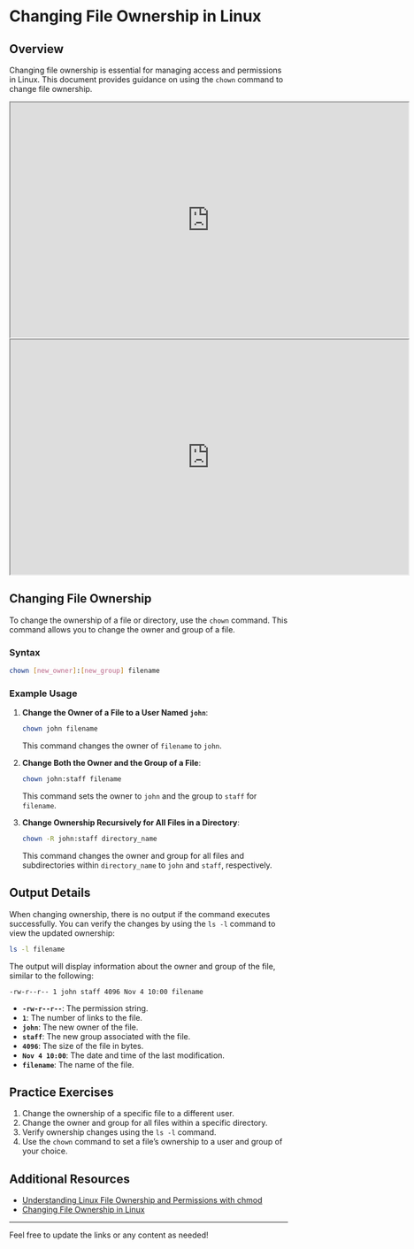 

# Changing File Ownership in Linux

## Overview

Changing file ownership is essential for managing access and permissions in Linux. This document provides guidance on using the `chown` command to change file ownership.

<iframe width="720" height="425"
src="https://www.youtube.com/embed/LnKoncbQBsM">
</iframe>

<iframe width="720" height="425"
src="https://www.youtube.com/embed/ngJG6Ix5FR4">
</iframe>

## Changing File Ownership

To change the ownership of a file or directory, use the `chown` command. This command allows you to change the owner and group of a file.

### Syntax

```bash
chown [new_owner]:[new_group] filename
```

### Example Usage

1. **Change the Owner of a File to a User Named `john`**:
   ```bash
   chown john filename
   ```

   This command changes the owner of `filename` to `john`.

2. **Change Both the Owner and the Group of a File**:
   ```bash
   chown john:staff filename
   ```

   This command sets the owner to `john` and the group to `staff` for `filename`.

3. **Change Ownership Recursively for All Files in a Directory**:
   ```bash
   chown -R john:staff directory_name
   ```

   This command changes the owner and group for all files and subdirectories within `directory_name` to `john` and `staff`, respectively.

## Output Details

When changing ownership, there is no output if the command executes successfully. You can verify the changes by using the `ls -l` command to view the updated ownership:

```bash
ls -l filename
```

The output will display information about the owner and group of the file, similar to the following:

```plaintext
-rw-r--r-- 1 john staff 4096 Nov 4 10:00 filename
```

- **`-rw-r--r--`**: The permission string.
- **`1`**: The number of links to the file.
- **`john`**: The new owner of the file.
- **`staff`**: The new group associated with the file.
- **`4096`**: The size of the file in bytes.
- **`Nov 4 10:00`**: The date and time of the last modification.
- **`filename`**: The name of the file.

## Practice Exercises

1. Change the ownership of a specific file to a different user.
2. Change the owner and group for all files within a specific directory.
3. Verify ownership changes using the `ls -l` command.
4. Use the `chown` command to set a file’s ownership to a user and group of your choice.

## Additional Resources

- [Understanding Linux File Ownership and Permissions with chmod](https://www.linkedin.com/pulse/understanding-linux-file-ownership-permissions/)
- [Changing File Ownership in Linux](https://docs.oracle.com/cd/E19683-01/817-0365/secfile-3/index.html)

---

Feel free to update the links or any content as needed!